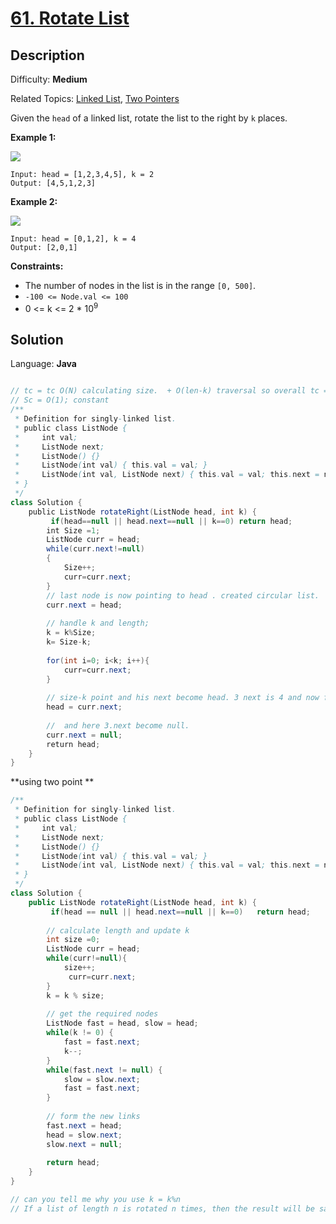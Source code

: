 # [61\. Rotate List](https://leetcode.com/problems/rotate-list/)

## Description

Difficulty: **Medium**  

Related Topics: [Linked List](https://leetcode.com/tag/linked-list/), [Two Pointers](https://leetcode.com/tag/two-pointers/)


Given the `head` of a linked list, rotate the list to the right by `k` places.

**Example 1:**

![](https://assets.leetcode.com/uploads/2020/11/13/rotate1.jpg)

```
Input: head = [1,2,3,4,5], k = 2
Output: [4,5,1,2,3]
```

**Example 2:**

![](https://assets.leetcode.com/uploads/2020/11/13/roate2.jpg)

```
Input: head = [0,1,2], k = 4
Output: [2,0,1]
```

**Constraints:**

*   The number of nodes in the list is in the range `[0, 500]`.
*   `-100 <= Node.val <= 100`
*   0 <= k <= 2 * 10<sup>9</sup>


## Solution

Language: **Java**

```java

// tc = tc O(N) calculating size.  + O(len-k) traversal so overall tc == O(N);
// Sc = O(1); constant
/**
 * Definition for singly-linked list.
 * public class ListNode {
 *     int val;
 *     ListNode next;
 *     ListNode() {}
 *     ListNode(int val) { this.val = val; }
 *     ListNode(int val, ListNode next) { this.val = val; this.next = next; }
 * }
 */
class Solution {
    public ListNode rotateRight(ListNode head, int k) {
         if(head==null || head.next==null || k==0) return head;
        int Size =1;
        ListNode curr = head;
        while(curr.next!=null)
        {
            Size++;
            curr=curr.next;
        }
        // last node is now pointing to head . created circular list.
        curr.next = head;
        
        // handle k and length;
        k = k%Size;
        k= Size-k;
        
        for(int i=0; i<k; i++){
            curr=curr.next;
        }
        
        // size-k point and his next become head. 3 next is 4 and now for is head.
        head = curr.next;
        
        //  and here 3.next become null. 
        curr.next = null;
        return head;
    }
}
```
**using two point **
```java
/**
 * Definition for singly-linked list.
 * public class ListNode {
 *     int val;
 *     ListNode next;
 *     ListNode() {}
 *     ListNode(int val) { this.val = val; }
 *     ListNode(int val, ListNode next) { this.val = val; this.next = next; }
 * }
 */
class Solution {
    public ListNode rotateRight(ListNode head, int k) {
         if(head == null || head.next==null || k==0)   return head;
        
        // calculate length and update k
        int size =0;
        ListNode curr = head;
        while(curr!=null){
            size++;
             curr=curr.next;
        }
        k = k % size;
        
        // get the required nodes
        ListNode fast = head, slow = head;
        while(k != 0) {
            fast = fast.next;
            k--;
        }
        while(fast.next != null) {
            slow = slow.next;
            fast = fast.next;
        }
        
        // form the new links
        fast.next = head;
        head = slow.next;
        slow.next = null;
        
        return head;
    }
}

```


```java
// can you tell me why you use k = k%n
// If a list of length n is rotated n times, then the result will be same. So, it is not necessary to do it. We are trying to save our time here. So, if k > n, then rotating it k times or rotating it k%n times will produce the same result. For example, suppose today is Monday and I ask you what day is it after 2 days, then you can say it is Wednesday. But if I ask you day after 134 days, so you know that after 7 days , it will be Monday again , also after 14 days and so on. So, you know that 133 is divisible by 7, so after 133 days, it will be Monday, so 133 + 3 days after, it will be Thursday. That's exactly what we are doing. In this case 136 % 7 = 3 . So, you just counted 3 days from Monday not 136 days which saved you time.

```